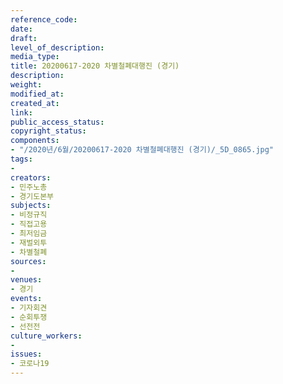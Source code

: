 ```yaml
---
reference_code: 
date: 
draft: 
level_of_description: 
media_type: 
title: 20200617-2020 차별철폐대행진 (경기)
description: 
weight: 
modified_at: 
created_at: 
link: 
public_access_status: 
copyright_status: 
components:
- "/2020년/6월/20200617-2020 차별철폐대행진 (경기)/_5D_0865.jpg"
tags:
- 
creators:
- 민주노총
- 경기도본부
subjects:
- 비정규직
- 직접고용
- 최저임금
- 재벌외투
- 차별철폐
sources:
- 
venues:
- 경기
events:
- 기자회견
- 순회투쟁
- 선전전
culture_workers:
- 
issues:
- 코로나19
---
```


